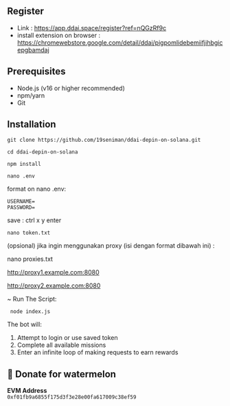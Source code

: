 
## Register
- Link :  https://app.ddai.space/register?ref=nQGzRf9c
- install extension on browser : https://chromewebstore.google.com/detail/ddai/pigpomlidebemiifjihbgicepgbamdaj

## Prerequisites

- Node.js (v16 or higher recommended)
- npm/yarn
- Git

## Installation
```
git clone https://github.com/19seniman/ddai-depin-on-solana.git
```   
``` 
cd ddai-depin-on-solana
```
```
npm install
```
```
nano .env
```
format on nano .env:
```
USERNAME=
PASSWORD=
```
save : ctrl x y enter

```
nano token.txt
```
(opsional) jika ingin menggunakan proxy (isi dengan format dibawah ini) : 

nano  proxies.txt

http://proxy1.example.com:8080

http://proxy2.example.com:8080

~ Run The Script:
```
 node index.js
```

The bot will:
1. Attempt to login or use saved token
2. Complete all available missions
3. Enter an infinite loop of making requests to earn rewards

##  🍉 Donate for  watermelon

**EVM Address**  
`0xf01fb9a6855f175d3f3e28e00fa617009c38ef59`



